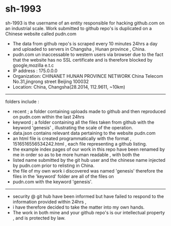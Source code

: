 # sh-1993
sh-1993 is the username of an entity responsible for hacking github.com on an industrial scale. Work submitted to github repo's is duplicated on a Chinese website called pudn.com

* The data from github repo's is scraped every 10 minutes 24hrs a day and uploaded to servers in Changsha , Hunan province , China.
* pudn.com un inaccessable to western users via browser due to the fact that the website has no SSL certificate and is therefore blocked by google,mozilla e.t.c
* IP address : 175.0.0.0
* Organization: CHINANET HUNAN PROVINCE NETWORK China Telecom No.31,jingrong street Beijing 100032
* Location: China, Changsha(28.2014, 112.9611, ~10km)

**********************************************************************************************
folders include :
* recent ; a folder containing uploads made to github and then reproduced on pudn.com within the last 24hrs
* keyword ; a folder containing all the files taken from github with the keyword 'genesis' , illustrating the
  scale of the operation.
* data.json contains relevant data pertaining to the website pudn.com
* an html file is created programmatically with the format , 1516516556534242.html , each file representing a github listing.
* the example index pages of our work in this repo have been renamed by me in order so as to be more human readable , with both the
* listed name submitted by the git hub user and the chinese name injected by pudn.com prior to relisting in China.
* the file of my own work i discovered was named 'genesis' therefore the files in the 'keyword' folder are all of the files on
* pudn.com with the keyword 'genesis'.
***************************************************************************************************
* security @ git hub have been informed but have failed to respond to the information provided within 24hrs , 
* i have therefore decided to take the matter into my own hands.
* The work in both mine and your github repo's is our intellectual property , and is protected by law.
